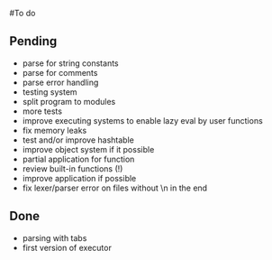 #To do

## Pending
- parse for string constants
- parse for comments
- parse error handling
- testing system
- split program to modules
- more tests
- improve executing systems to enable lazy eval by user functions
- fix memory leaks
- test and/or improve hashtable
- improve object system if it possible
- partial application for function
- review built-in functions (!)
- improve application if possible
- fix lexer/parser error on files without \n in the end


## Done
- parsing with tabs
- first version of executor

